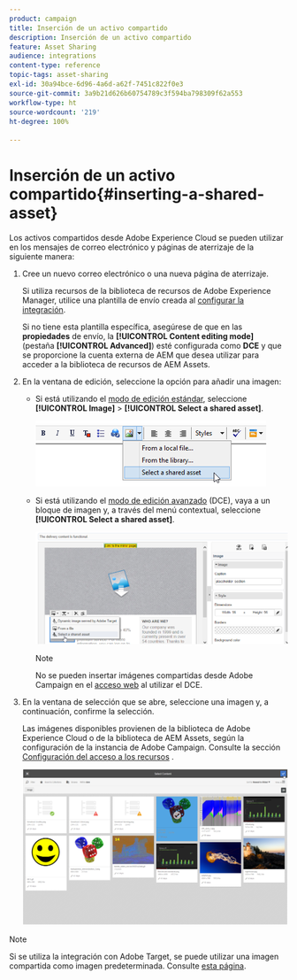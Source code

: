 ```yaml
---
product: campaign
title: Inserción de un activo compartido
description: Inserción de un activo compartido
feature: Asset Sharing
audience: integrations
content-type: reference
topic-tags: asset-sharing
exl-id: 30a94bce-6d96-4a6d-a62f-7451c822f0e3
source-git-commit: 3a9b21d626b60754789c3f594ba798309f62a553
workflow-type: ht
source-wordcount: '219'
ht-degree: 100%

---
```


# Inserción de un activo compartido{#inserting-a-shared-asset}

Los activos compartidos desde Adobe Experience Cloud se pueden utilizar en los mensajes de correo electrónico y páginas de aterrizaje de la siguiente manera:

1. Cree un nuevo correo electrónico o una nueva página de aterrizaje.

   Si utiliza recursos de la biblioteca de recursos de Adobe Experience Manager, utilice una plantilla de envío creada al [configurar la integración](../../integrations/using/configuring-access-to-assets.md#integrating-with-aem-assets).

   Si no tiene esta plantilla específica, asegúrese de que en las **propiedades** de envío, la **[!UICONTROL Content editing mode]** (pestaña **[!UICONTROL Advanced]**) esté configurada como **DCE** y que se proporcione la cuenta externa de AEM que desea utilizar para acceder a la biblioteca de recursos de AEM Assets.

1. En la ventana de edición, seleccione la opción para añadir una imagen:

   * Si está utilizando el [modo de edición estándar](../../delivery/using/defining-the-email-content.md#adding-images), seleccione **[!UICONTROL Image]** > **[!UICONTROL Select a shared asset]**.

     ![](assets/dam_insert_image_standard.png)

   * Si está utilizando el [modo de edición avanzado](../../web/using/about-campaign-html-editor.md) (DCE), vaya a un bloque de imagen y, a través del menú contextual, seleccione **[!UICONTROL Select a shared asset]**.

     ![](assets/dam_insert_image_dce.png)

     >[!NOTE]
     >
     >No se pueden insertar imágenes compartidas desde Adobe Campaign en el [acceso web](../../platform/using/adobe-campaign-workspace.md#console-and-web-access) al utilizar el DCE.

1. En la ventana de selección que se abre, seleccione una imagen y, a continuación, confirme la selección.

   Las imágenes disponibles provienen de la biblioteca de Adobe Experience Cloud o de la biblioteca de AEM Assets, según la configuración de la instancia de Adobe Campaign. Consulte la sección [Configuración del acceso a los recursos](../../integrations/using/configuring-access-to-assets.md) .

   ![](assets/dam_shared_image_selection.png)

>[!NOTE]
>
>Si se utiliza la integración con Adobe Target, se puede utilizar una imagen compartida como imagen predeterminada. Consulte [esta página](../../integrations/using/integrating-with-adobe-target.md).
